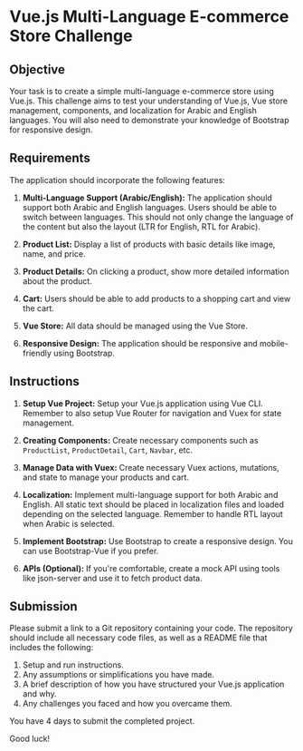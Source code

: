 # Vue.js Multi-Language E-commerce Store Challenge

## Objective

Your task is to create a simple multi-language e-commerce store using Vue.js. This challenge aims to test your understanding of Vue.js, Vue store management, components, and localization for Arabic and English languages. You will also need to demonstrate your knowledge of Bootstrap for responsive design.

## Requirements

The application should incorporate the following features:

1. **Multi-Language Support (Arabic/English):** The application should support both Arabic and English languages. Users should be able to switch between languages. This should not only change the language of the content but also the layout (LTR for English, RTL for Arabic).

2. **Product List:** Display a list of products with basic details like image, name, and price.

3. **Product Details:** On clicking a product, show more detailed information about the product.

4. **Cart:** Users should be able to add products to a shopping cart and view the cart.

5. **Vue Store:** All data should be managed using the Vue Store.

6. **Responsive Design:** The application should be responsive and mobile-friendly using Bootstrap.

## Instructions

1. **Setup Vue Project:** Setup your Vue.js application using Vue CLI. Remember to also setup Vue Router for navigation and Vuex for state management.

2. **Creating Components:** Create necessary components such as `ProductList`, `ProductDetail`, `Cart`, `Navbar`, etc.

3. **Manage Data with Vuex:** Create necessary Vuex actions, mutations, and state to manage your products and cart.

4. **Localization:** Implement multi-language support for both Arabic and English. All static text should be placed in localization files and loaded depending on the selected language. Remember to handle RTL layout when Arabic is selected.

5. **Implement Bootstrap:** Use Bootstrap to create a responsive design. You can use Bootstrap-Vue if you prefer.

6. **APIs (Optional):** If you're comfortable, create a mock API using tools like json-server and use it to fetch product data.

## Submission

Please submit a link to a Git repository containing your code. The repository should include all necessary code files, as well as a README file that includes the following:

1. Setup and run instructions.
2. Any assumptions or simplifications you have made.
3. A brief description of how you have structured your Vue.js application and why.
4. Any challenges you faced and how you overcame them.

You have 4 days to submit the completed project.

Good luck!
